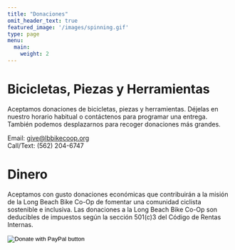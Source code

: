 ```yaml
---
title: "Donaciones"
omit_header_text: true
featured_image: '/images/spinning.gif'
type: page
menu:
  main:
    weight: 2
---
```

# Bicicletas, Piezas y Herramientas
Aceptamos donaciones de bicicletas, piezas y herramientas. Déjelas en nuestro horario habitual o contáctenos para programar una entrega. También podemos desplazarnos para recoger donaciones más grandes.  

Email: [give@lbbikecoop.org](mailto:give@lbbikecoop.org)  
Call/Text: (562) 204-6747

# Dinero
Aceptamos con gusto donaciones económicas que contribuirán a la misión de la Long Beach Bike Co-Op de fomentar una comunidad ciclista sostenible e inclusiva. Las donaciones a la Long Beach Bike Co-Op son deducibles de impuestos según la sección 501(c)3 del Código de Rentas Internas.   
<form action="https://www.paypal.com/donate" method="post" target="_top">
<input type="hidden" name="hosted_button_id" value="XEWZG2KXV8MRJ" />
<input type="image" src="https://www.paypalobjects.com/en_US/i/btn/btn_donate_LG.gif" border="0" name="submit" title="PayPal - The safer, easier way to pay online!" alt="Donate with PayPal button" />
<img alt="" border="0" src="https://www.paypal.com/en_US/i/scr/pixel.gif" width="1" height="1" />
</form>
